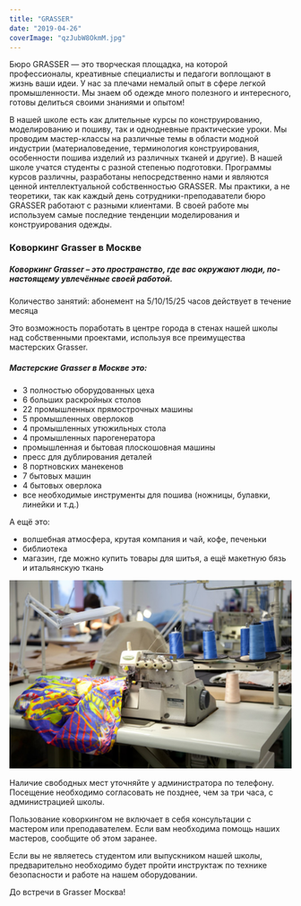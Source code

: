 ```yaml
---
title: "GRASSER"
date: "2019-04-26"
coverImage: "qzJubW8OkmM.jpg"
---
```


Бюро GRASSER — это творческая площадка, на которой профессионалы, креативные специалисты и педагоги воплощают в жизнь ваши идеи. У нас за плечами немалый опыт в сфере легкой промышленности. Мы знаем об одежде много полезного и интересного, готовы делиться своими знаниями и опытом!

В нашей школе есть как длительные курсы по конструированию, моделированию и пошиву, так и однодневные практические уроки. Мы проводим мастер-классы на различные темы в области модной индустрии (материаловедение, терминология конструирования, особенности пошива изделий из различных тканей и другие). В нашей школе учатся студенты с разной степенью подготовки. Программы курсов различны, разработаны непосредственно нами и являются ценной интеллектуальной собственностью GRASSER. Мы практики, а не теоретики, так как каждый день сотрудники-преподаватели бюро GRASSER работают с разными клиентами. В своей работе мы используем самые последние тенденции моделирования и конструирования одежды.

### Коворкинг Grasser в Москве

##### Коворкинг Grasser – это пространство, где вас окружают люди, по-настоящему увлечённые своей работой.

Количество занятий: абонемент на 5/10/15/25 часов действует в течение месяца

Это возможность поработать в центре города в стенах нашей школы над собственными проектами, используя все преимущества мастерских Grasser.

##### Мастерские Grasser в Москве это:

- 3 полностью оборудованных цеха
- 6 больших раскройных столов
- 22 промышленных прямострочных машины
- 5 промышленных оверлоков
- 4 промышленных утюжильных стола
- 4 промышленных парогенератора
- промышленная и бытовая плоскошовная машины
- пресс для дублирования деталей
- 8 портновских манекенов
- 7 бытовых машин
- 4 бытовых оверлока
- все необходимые инструменты для пошива (ножницы, булавки, линейки и т.д.)

А ещё это:

- волшебная атмосфера, крутая компания и чай, кофе, печеньки
- библиотека
- магазин, где можно купить товары для шитья, а ещё макетную бязь и итальянскую ткань

![](images/10.jpg)

Наличие свободных мест уточняйте у администратора по телефону. Посещение необходимо согласовать не позднее, чем за три часа, с администрацией школы.

Пользование коворкингом не включает в себя консультации с мастером или преподавателем. Если вам необходима помощь наших мастеров, сообщите об этом заранее.

Если вы не являетесь студентом или выпускником нашей школы, предварительно необходимо будет пройти инструктаж по технике безопасности и работе на нашем оборудовании.

До встречи в Grasser Москва!
